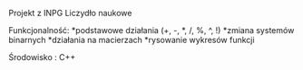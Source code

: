 Projekt z INPG
Liczydło naukowe


Funkcjonalność:
  *podstawowe działania (+, -, *, /, %, ^, !)
  *zmiana systemów binarnych
  *działania na macierzach
  *rysowanie wykresów funkcji
  
Środowisko : C++
  
